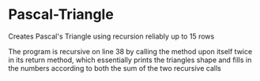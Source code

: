 # Pascal-Triangle
Creates Pascal's Triangle using recursion reliably up to 15 rows

The program is recursive on line 38 by calling the method upon itself twice in its return method, which
essentially prints the triangles shape and fills in the numbers according to both the sum of the two recursive calls
